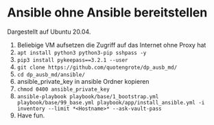 # Ansible ohne Ansible bereitstellen

Dargestellt auf Ubuntu 20.04.

1. Beliebige VM aufsetzen die Zugriff auf das Internet ohne Proxy hat
2. `apt install python3 python3-pip sshpass -y`
3. `pip3 install pykeepass==3.2.1 --user`
4. `git clone https://github.com/quotengrote/dp_ausb_md/`
5. `cd dp_ausb_md/ansible/`
6. ansible_private_key in ansible Ordner kopieren
7. `chmod 0400 ansible_private_key`
8. `ansible-playbook playbook/base/1_bootstrap.yml playbook/base/99_base.yml playbook/app/install_ansible.yml -i inventory --limit *<Hostname>* --ask-vault-pass`
8. Have fun.
